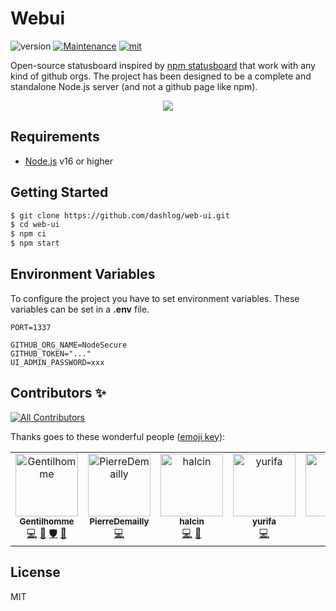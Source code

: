 # Webui
![version](https://img.shields.io/badge/dynamic/json.svg?style=for-the-badge&url=https://raw.githubusercontent.com/dashlog/web-ui/master/package.json&query=$.version&label=Version)
[![Maintenance](https://img.shields.io/badge/Maintained%3F-yes-green.svg?style=for-the-badge)](https://github.com/dashlog/web-ui/graphs/commit-activity)
[![mit](https://img.shields.io/github/license/Naereen/StrapDown.js.svg?style=for-the-badge)](https://github.com/dashlog/web-ui/blob/master/LICENSE)

Open-source statusboard inspired by [npm statusboard](https://npm.github.io/statusboard/) that work with any kind of github orgs. The project has been designed to be a complete and standalone Node.js server (and not a github page like npm).

<p align="center">
    <img src="https://i.imgur.com/z8pb4DK.jpg">
</p>

## Requirements
- [Node.js](https://nodejs.org/en/) v16 or higher

## Getting Started

```bash
$ git clone https://github.com/dashlog/web-ui.git
$ cd web-ui
$ npm ci
$ npm start
```

## Environment Variables

To configure the project you have to set environment variables. These variables can be set in a **.env** file.
```
PORT=1337

GITHUB_ORG_NAME=NodeSecure
GITHUB_TOKEN="..."
UI_ADMIN_PASSWORD=xxx
```

## Contributors ✨

<!-- ALL-CONTRIBUTORS-BADGE:START - Do not remove or modify this section -->
[![All Contributors](https://img.shields.io/badge/all_contributors-5-orange.svg?style=flat-square)](#contributors-)
<!-- ALL-CONTRIBUTORS-BADGE:END -->

Thanks goes to these wonderful people ([emoji key](https://allcontributors.org/docs/en/emoji-key)):

<!-- ALL-CONTRIBUTORS-LIST:START - Do not remove or modify this section -->
<!-- prettier-ignore-start -->
<!-- markdownlint-disable -->
<table>
  <tbody>
    <tr>
      <td align="center" valign="top" width="14.28%"><a href="https://www.linkedin.com/in/thomas-gentilhomme/"><img src="https://avatars.githubusercontent.com/u/4438263?v=4?s=100" width="100px;" alt="Gentilhomme"/><br /><sub><b>Gentilhomme</b></sub></a><br /><a href="https://github.com/dashlog/web-ui/commits?author=fraxken" title="Code">💻</a> <a href="https://github.com/dashlog/web-ui/commits?author=fraxken" title="Documentation">📖</a> <a href="#security-fraxken" title="Security">🛡️</a> <a href="https://github.com/dashlog/web-ui/issues?q=author%3Afraxken" title="Bug reports">🐛</a></td>
      <td align="center" valign="top" width="14.28%"><a href="https://github.com/PierreDemailly"><img src="https://avatars.githubusercontent.com/u/39910767?v=4?s=100" width="100px;" alt="PierreDemailly"/><br /><sub><b>PierreDemailly</b></sub></a><br /><a href="https://github.com/dashlog/web-ui/commits?author=PierreDemailly" title="Code">💻</a></td>
      <td align="center" valign="top" width="14.28%"><a href="https://github.com/halcin"><img src="https://avatars.githubusercontent.com/u/7302407?v=4?s=100" width="100px;" alt="halcin"/><br /><sub><b>halcin</b></sub></a><br /><a href="https://github.com/dashlog/web-ui/commits?author=halcin" title="Code">💻</a> <a href="#design-halcin" title="Design">🎨</a></td>
      <td align="center" valign="top" width="14.28%"><a href="https://github.com/abbesAlexandre"><img src="https://avatars.githubusercontent.com/u/34767221?v=4?s=100" width="100px;" alt="yurifa"/><br /><sub><b>yurifa</b></sub></a><br /><a href="https://github.com/dashlog/web-ui/commits?author=abbesAlexandre" title="Code">💻</a></td>
      <td align="center" valign="top" width="14.28%"><a href="http://sofiand.github.io/portfolio-client/"><img src="https://avatars.githubusercontent.com/u/39944043?v=4?s=100" width="100px;" alt="Yefis"/><br /><sub><b>Yefis</b></sub></a><br /><a href="https://github.com/dashlog/web-ui/pulls?q=is%3Apr+reviewed-by%3ASofianD" title="Reviewed Pull Requests">👀</a> <a href="#design-SofianD" title="Design">🎨</a></td>
    </tr>
  </tbody>
</table>

<!-- markdownlint-restore -->
<!-- prettier-ignore-end -->

<!-- ALL-CONTRIBUTORS-LIST:END -->

## License
MIT
